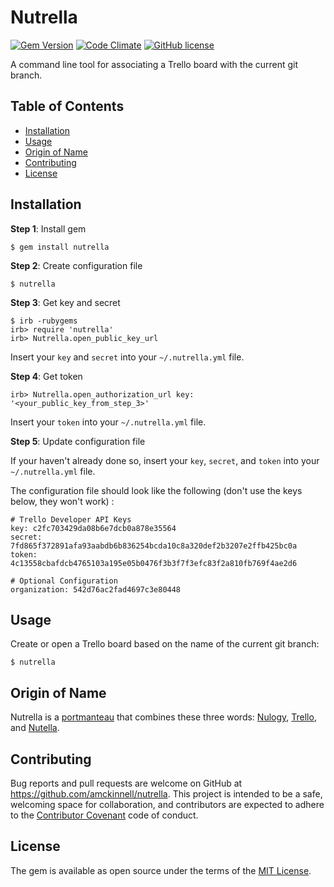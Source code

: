 # Nutrella

[![Gem Version](https://badge.fury.io/rb/nutrella.svg)](https://badge.fury.io/rb/nutrella)
[![Code Climate](https://codeclimate.com/github/amckinnell/nutrella/badges/gpa.svg)](https://codeclimate.com/github/amckinnell/nutrella)
[![GitHub license](https://img.shields.io/github/license/mashape/apistatus.svg)]()

A command line tool for associating a Trello board with the current git branch.

## Table of Contents

* [Installation](#installation)
* [Usage](#usage)
* [Origin of Name](#origin-of-name)
* [Contributing](#contributing)
* [License](#license)


## Installation

**Step 1**: Install gem

    $ gem install nutrella

**Step 2**: Create configuration file

    $ nutrella

**Step 3**: Get key and secret

    $ irb -rubygems
    irb> require 'nutrella'
    irb> Nutrella.open_public_key_url

Insert your `key` and `secret` into your `~/.nutrella.yml` file.

**Step 4**: Get token

    irb> Nutrella.open_authorization_url key: '<your_public_key_from_step_3>'

Insert your `token` into your `~/.nutrella.yml` file.

**Step 5**: Update configuration file

If your haven't already done so, insert your `key`, `secret`, and `token` into your `~/.nutrella.yml` file.

The configuration file should look like the following (don't use the keys below, they won't work) :

    # Trello Developer API Keys
    key: c2fc703429da08b6e7dcb0a878e35564
    secret: 7fd865f372891afa93aabdb6b836254bcda10c8a320def2b3207e2ffb425bc0a
    token: 4c13558cbafdcb4765103a195e05b0476f3b3f7f3efc83f2a810fb769f4ae2d6

    # Optional Configuration
    organization: 542d76ac2fad4697c3e80448


## Usage

Create or open a Trello board based on the name of the current git branch:

    $ nutrella


## Origin of Name

Nutrella is a [portmanteau](https://en.wikipedia.org/wiki/Portmanteau) that combines these three words:
[Nulogy](http://nulogy.com/), [Trello](http://trello.com/), and [Nutella](http://www.nutella.com/).


## Contributing

Bug reports and pull requests are welcome on GitHub at https://github.com/amckinnell/nutrella.
This project is intended to be a safe, welcoming space for collaboration, and contributors are
expected to adhere to the [Contributor Covenant](http://contributor-covenant.org) code of conduct.


## License

The gem is available as open source under the terms of the [MIT License](http://opensource.org/licenses/MIT).
